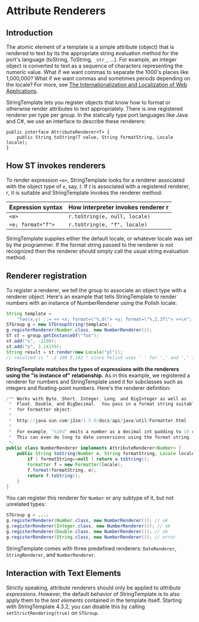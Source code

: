 # Attribute Renderers

## Introduction

The atomic element of a template is a simple attribute (object) that is rendered to text by its the appropriate string evaluation method for the port's language (toString, ToString, `_str_`, ...).
For example, an integer object is converted to text as a sequence of characters representing the numeric value. 
What if we want commas to separate the 1000's places like 1,000,000? 
What if we want commas and sometimes periods depending on the locale? 
For more, see [The Internationalization and Localization of Web Applications](http://www.cs.usfca.edu/~parrt/papers/i18n.pdf).

StringTemplate lets you register objects that know how to format or otherwise render attributes to text appropriately.
There is one registered renderer per type per group. 
In the statically type port languages like Java and C#, we use an interface to describe these renderers:
 
```
public interface AttributeRenderer<T> {
    public String toString(T value, String formatString, Locale locale);
}
```

## How ST invokes renderers 

To render expression `<e>`, StringTemplate looks for a renderer associated with the object type of `e`, say, *t*. 
If *t* is associated with a registered renderer, *r*, it is suitable and StringTemplate invokes the renderer method:
 
| Expression syntax | How interpreter invokes renderer r |
|-------------------|------------------------------------|
| `<e>`             | `r.toString(e, null, locale)`      |
| `<e; format="f">` | `r.toString(e, "f", locale)`       |

StringTemplate supplies either the default locale, or whatever locale was set by the programmer. 
If the format string passed to the renderer is not recognized then the renderer should simply call the usual string evaluation method.

## Renderer registration
To register a renderer, we tell the group to associate an object type with a renderer object. 
Here's an example that tells StringTemplate to render numbers with an instance of NumberRenderer using the Polish locale:
 
```java
String template =
    "foo(x,y) ::= << <x; format=\"%,d\"> <y; format=\"%,2.3f\"> >>\n";
STGroup g = new STGroupString(template);
g.registerRenderer(Number.class, new NumberRenderer());
ST st = group.getInstanceOf("foo");
st.add("x", -2100);
st.add("y", 3.14159);
String result = st.render(new Locale("pl"));
// resulted is " -2 100 3,142 " since Polish uses ' ' for ',' and ',' for '.'
```

**StringTemplate matches the types of expressions with the renderers using the "is instance of" relationship.**
As in this example, we registered a renderer for numbers and StringTemplate used it for subclasses such as integers and floating-point numbers. 
Here's the renderer definition:
 
```java
/** Works with Byte, Short, Integer, Long, and BigInteger as well as
 *  Float, Double, and BigDecimal.  You pass in a format string suitable
 *  for Formatter object:
 *
 *  http://java.sun.com/j2se/1.5.0/docs/api/java/util/Formatter.html
 *
 *  For example, "%10d" emits a number as a decimal int padding to 10 char.
 *  This can even do long to date conversions using the format string.
 */
public class NumberRenderer implements AttributeRenderer<Number> {
    public String toString(Number o, String formatString, Locale locale) {
        if ( formatString==null ) return o.toString();
        Formatter f = new Formatter(locale);
        f.format(formatString, o);
        return f.toString();
    }
}
```

You can register this renderer for `Number` or any subtype of it, but not unrelated types:

```java
STGroup g = ...;
g.registerRenderer(Number.class, new NumberRenderer()); // ok
g.registerRenderer(Integer.class, new NumberRenderer()); // ok
g.registerRenderer(Double.class, new NumberRenderer()); // ok
g.registerRenderer(String.class, new NumberRenderer()); // error
```

StringTemplate comes with three predefined renderers: `DateRenderer`, `StringRenderer`, and `NumberRenderer`.

## Interaction with Text Elements

Strictly speaking, attribute renderers should only be applied to _attribute expressions_. However, the default behavior
of StringTemplate is to also apply them to the _text elements_ contained in the template itself. Starting with
StringTemplate 4.3.2, you can disable this by calling `setStrictRendering(true)` on `STGroup`.
